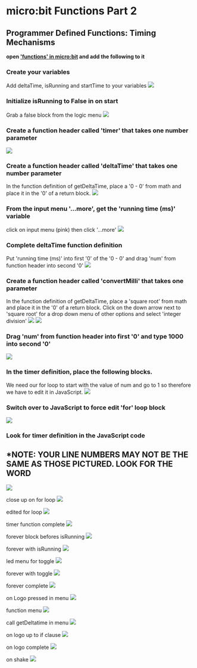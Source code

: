 # micro:bit Functions Part 2
## Programmer Defined Functions: Timing Mechanisms

**open ['functions' in micro:bit](https://makecode.microbit.org/) and add the following to it**

### Create your variables

Add deltaTime, isRunning and startTime to your variables
![](https://github.com/SAYbaw/Gotham/blob/main/images/microbit/functions2/Screen%20Shot%202023-04-28%20at%202.31.32%20PM.png)

### Initialize isRunning to False in on start
Grab a false block from the logic menu
![](https://github.com/SAYbaw/Gotham/blob/main/images/microbit/functions2/Screen%20Shot%202023-04-30%20at%209.11.46%20PM.png)

### Create a function header called 'timer' that takes one number parameter
![](https://github.com/SAYbaw/Gotham/blob/main/images/microbit/functions2/Screen%20Shot%202023-04-30%20at%209.06.20%20PM.png)

### Create a function header called 'deltaTime' that takes one number parameter
In the function definition of getDeltaTime, place a '0 - 0' from math and place it in the '0' of a return block.
![](https://github.com/SAYbaw/Gotham/blob/main/images/microbit/functions2/Screen%20Shot%202023-04-30%20at%209.17.20%20PM.png)

### From the input menu '...more', get the 'running time (ms)' variable
click on input menu (pink) then click '...more'
![](https://github.com/SAYbaw/Gotham/blob/main/images/microbit/functions2/Screen%20Shot%202023-04-30%20at%209.18.20%20PM.png)

### Complete deltaTime function definition
Put 'running time (ms)' into first '0' of the '0 - 0' and drag 'num' from function header into second '0'
![](https://github.com/SAYbaw/Gotham/blob/main/images/microbit/functions2/Screen%20Shot%202023-04-30%20at%209.19.09%20PM.png)

### Create a function header called 'convertMilli' that takes one parameter
In the function definition of getDeltaTime, place a 'square root' from math and place it in the '0' of a return block. Click on the down arrow next to 'square root' for a drop down menu of other options and select 'integer division'
![](https://github.com/SAYbaw/Gotham/blob/main/images/microbit/functions2/Screen%20Shot%202023-04-30%20at%209.22.19%20PM.png)
![](https://github.com/SAYbaw/Gotham/blob/main/images/microbit/functions2/Screen%20Shot%202023-04-30%20at%209.22.57%20PM.png)

### Drag 'num' from function header into first '0' and type 1000 into second '0'
![](https://github.com/SAYbaw/Gotham/blob/main/images/microbit/functions2/Screen%20Shot%202023-05-01%20at%2011.57.38%20AM.png)

### In the timer definition, place the following blocks.
We need our for loop to start with the value of num and go to 1 so therefore we have to edit it in JavaScript.
![](https://github.com/SAYbaw/Gotham/blob/main/images/microbit/functions2/Screen%20Shot%202023-04-30%20at%209.30.40%20PM.png)

### Switch over to JavaScript to force edit 'for' loop block
![](https://github.com/SAYbaw/Gotham/blob/main/images/microbit/functions2/Screen%20Shot%202023-04-30%20at%209.39.32%20PM.png)

### Look for timer definition in the JavaScript code
## *NOTE: YOUR LINE NUMBERS MAY NOT BE THE SAME AS THOSE PICTURED. LOOK FOR THE WORD
![](https://github.com/SAYbaw/Gotham/blob/main/images/microbit/functions2/Screen%20Shot%202023-04-30%20at%209.41.12%20PM.png)

close up on for loop
![](https://github.com/SAYbaw/Gotham/blob/main/images/microbit/functions2/Screen%20Shot%202023-04-30%20at%209.44.46%20PM.png)

edited for loop
![](https://github.com/SAYbaw/Gotham/blob/main/images/microbit/functions2/Screen%20Shot%202023-04-30%20at%209.46.10%20PM.png)

timer function complete
![](https://github.com/SAYbaw/Gotham/blob/main/images/microbit/functions2/Screen%20Shot%202023-04-30%20at%209.47.48%20PM.png)

forever block befores isRunning
![](https://github.com/SAYbaw/Gotham/blob/main/images/microbit/functions2/Screen%20Shot%202023-04-30%20at%2011.22.32%20PM.png)

forever with isRunning
![](https://github.com/SAYbaw/Gotham/blob/main/images/microbit/functions2/Screen%20Shot%202023-04-30%20at%2011.22.54%20PM.png)

led menu for toggle
![](https://github.com/SAYbaw/Gotham/blob/main/images/microbit/functions2/Screen%20Shot%202023-04-30%20at%2011.24.29%20PM.png)

forever with toggle
![](https://github.com/SAYbaw/Gotham/blob/main/images/microbit/functions2/Screen%20Shot%202023-04-30%20at%2011.25.09%20PM.png)

forever complete
![](https://github.com/SAYbaw/Gotham/blob/main/images/microbit/functions2/Screen%20Shot%202023-04-30%20at%2011.27.34%20PM.png)

on Logo pressed in menu
![](https://github.com/SAYbaw/Gotham/blob/main/images/microbit/functions2/Screen%20Shot%202023-04-30%20at%2011.32.31%20PM.png)


function menu
![](https://github.com/SAYbaw/Gotham/blob/main/images/microbit/functions2/Screen%20Shot%202023-04-30%20at%209.04.57%20PM.png)

call getDeltatime in menu
![](https://github.com/SAYbaw/Gotham/blob/main/images/microbit/functions2/Screen%20Shot%202023-04-30%20at%2011.40.45%20PM.png)

on logo up to if clause
![](https://github.com/SAYbaw/Gotham/blob/main/images/microbit/functions2/Screen%20Shot%202023-04-30%20at%2011.41.55%20PM.png)

on logo complete
![](https://github.com/SAYbaw/Gotham/blob/main/images/microbit/functions2/Screen%20Shot%202023-04-30%20at%2011.46.16%20PM.png)

on shake
![](https://github.com/SAYbaw/Gotham/blob/main/images/microbit/functions2/Screen%20Shot%202023-04-30%20at%2011.48.37%20PM.png)


